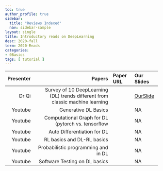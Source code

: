 ```yaml
---
toc: true
author_profile: true
sidebar:
  title: "Reviews Indexed"
  nav: sidebar-sample
layout: single
title: Introductory reads on DeepLearning 
desc: 2020-fall  
term: 2020-Reads
categories:
- 0Basics
tags: [ tutorial ]
---
```




| Presenter | Papers | Paper URL| Our Slides | 
| -----: | -------------------------------: | :----- | :----- | 
| Dr Qi | Survey of 10 DeepLearning (DL) trends different from classic machine learning  |  | [OurSlide]({{site.baseurl}}/talks2020/2020-10-deepNNSurvey.pdf)  |
| Youtube | Generative DL Basics |  | NA | 
| Youtube | Computational Graph for DL (pytorch vs. tensorflow|  | NA | 
| Youtube | Auto Differentiation for DL |  | NA | 
| Youtube | RL basics and DL-RL basics |  | NA | 
| Youtube | Probabilistic programming and in DL |  | NA | 
| Youtube | Software Testing on DL basics |  | NA | 

